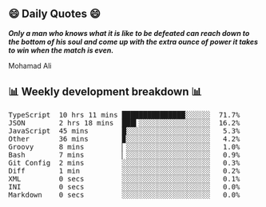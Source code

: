 ## 😄 Daily Quotes 😄

_**Only a man who knows what it is like to be defeated can reach down to the bottom of his soul and come up with the extra ounce of power it takes to win when the match is even.**_

Mohamad Ali



## 📊 Weekly development breakdown 📊

<pre>TypeScript  10 hrs 11 mins ███████████████░░░░░░  71.7%
JSON        2 hrs 18 mins  ███▍░░░░░░░░░░░░░░░░░  16.2%
JavaScript  45 mins        █░░░░░░░░░░░░░░░░░░░░   5.3%
Other       36 mins        ▉░░░░░░░░░░░░░░░░░░░░   4.2%
Groovy      8 mins         ▏░░░░░░░░░░░░░░░░░░░░   1.0%
Bash        7 mins         ▏░░░░░░░░░░░░░░░░░░░░   0.9%
Git Config  2 mins         ░░░░░░░░░░░░░░░░░░░░░   0.3%
Diff        1 min          ░░░░░░░░░░░░░░░░░░░░░   0.2%
XML         0 secs         ░░░░░░░░░░░░░░░░░░░░░   0.1%
INI         0 secs         ░░░░░░░░░░░░░░░░░░░░░   0.0%
Markdown    0 secs         ░░░░░░░░░░░░░░░░░░░░░   0.0%</pre>